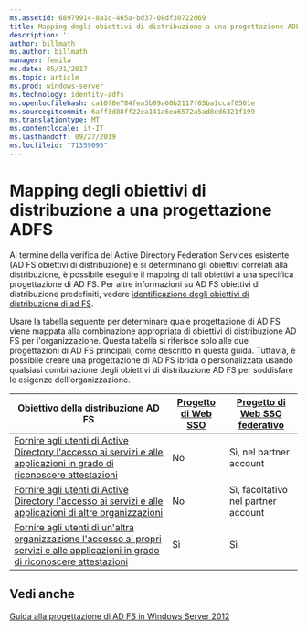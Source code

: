 ```yaml
---
ms.assetid: 68979914-8a1c-465a-bd37-08df30722d69
title: Mapping degli obiettivi di distribuzione a una progettazione ADFS
description: ''
author: billmath
ms.author: billmath
manager: femila
ms.date: 05/31/2017
ms.topic: article
ms.prod: windows-server
ms.technology: identity-adfs
ms.openlocfilehash: ca10f8e784fea3b99a60b2117f65ba1ccaf6501e
ms.sourcegitcommit: 6aff3d88ff22ea141a6ea6572a5ad8dd6321f199
ms.translationtype: MT
ms.contentlocale: it-IT
ms.lasthandoff: 09/27/2019
ms.locfileid: "71359095"
---
```

# <a name="mapping-your-deployment-goals-to-an-ad-fs-design"></a>Mapping degli obiettivi di distribuzione a una progettazione ADFS


Al termine della verifica del Active Directory Federation Services esistente \(AD FS obiettivi di distribuzione\) e si determinano gli obiettivi correlati alla distribuzione, è possibile eseguire il mapping di tali obiettivi a una specifica progettazione di AD FS. Per altre informazioni su AD FS obiettivi di distribuzione predefiniti, vedere [identificazione degli obiettivi di distribuzione di ad FS](Identifying-Your-AD-FS-Deployment-Goals.md).  
  
Usare la tabella seguente per determinare quale progettazione di AD FS viene mappata alla combinazione appropriata di obiettivi di distribuzione AD FS per l'organizzazione. Questa tabella si riferisce solo alle due progettazioni di AD FS principali, come descritto in questa guida. Tuttavia, è possibile creare una progettazione di AD FS ibrida o personalizzata usando qualsiasi combinazione degli obiettivi di distribuzione AD FS per soddisfare le esigenze dell'organizzazione.  
  
|Obiettivo della distribuzione AD FS|[Progetto di Web SSO](Web-SSO-Design.md)|[Progetto di Web SSO federativo](Federated-Web-SSO-Design.md)|  
|---------------------------------------------------------------------------|----------------------------------------------------------------------------------|--------------------------------------------------------------------------------------------|  
|[Fornire agli utenti di Active Directory l'accesso ai servizi e alle applicazioni in grado di riconoscere attestazioni](Provide-Your-Active-Directory-Users-Access-to-Your-Claims-Aware-Applications-and-Services.md)|No|Sì, nel partner account|  
|[Fornire agli utenti di Active Directory l'accesso ai servizi e alle applicazioni di altre organizzazioni](Provide-Your-Active-Directory-Users-Access-to-the-Applications-and-Services-of-Other-Organizations.md)|No|Sì, facoltativo nel partner account|  
|[Fornire agli utenti di un'altra organizzazione l'accesso ai propri servizi e alle applicazioni in grado di riconoscere attestazioni](Provide-Users-in-Another-Organization-Access-to-Your-Claims-Aware-Applications-and-Services.md)|Sì|Sì|  

## <a name="see-also"></a>Vedi anche
[Guida alla progettazione di AD FS in Windows Server 2012](AD-FS-Design-Guide-in-Windows-Server-2012.md)
  

